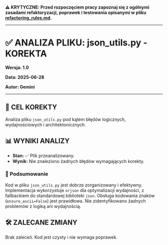 **⚠️ KRYTYCZNE: Przed rozpoczęciem pracy zapoznaj się z ogólnymi zasadami refaktoryzacji, poprawek i testowania opisanymi w pliku [refactoring_rules.md](refactoring_rules.md).**

---

# ✅ ANALIZA PLIKU: json_utils.py - KOREKTA

**Wersja: 1.0**

**Data: 2025-06-28**

**Autor: Gemini**

---

## 🎯 CEL KOREKTY

Analiza pliku `json_utils.py` pod kątem błędów logicznych, wydajnościowych i architektonicznych.

## 📊 WYNIKI ANALIZY

- **Stan:** ✅ Plik przeanalizowany.
- **Wynik:** Nie znaleziono żadnych błędów wymagających korekty.

### 📝 Podsumowanie

Kod w pliku `json_utils.py` jest dobrze zorganizowany i efektywny. Implementacja wykorzystuje `orjson` dla optymalizacji wydajności, z fallbackiem do standardowej biblioteki `json`. Obsługa kodowania znaków (`ensure_ascii=False`) jest prawidłowa. Nie zidentyfikowano żadnych problemów z logiką ani wydajnością.

## 🛠️ ZALECANE ZMIANY

Brak zaleceń. Kod jest czysty i nie wymaga poprawek.

